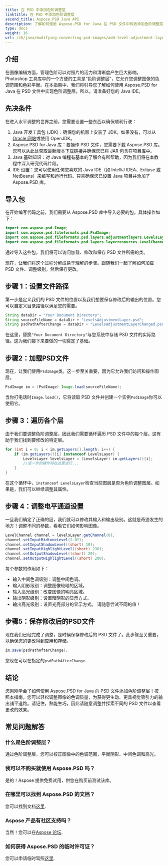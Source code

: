 ```yaml
---
title: 在 PSD 中添加色阶调整层
linktitle: 在 PSD 中添加色阶调整层
second_title: Aspose.PSD Java API
description: 了解如何使用 Aspose.PSD for Java 在 PSD 文件中有效添加色阶调整层。提升您的图像编辑技能。
type: docs
weight: 16
url: /zh/java/modifying-converting-psd-images/add-level-adjustment-layer-psd/
---
```

## 介绍
在图像编辑方面，管理色阶可以对照片的活力和清晰度产生巨大影响。Photoshop 工具库中的一个方便的工具是“色阶调整层”，它允许您调整图像的色调范围和色彩平衡。在本指南中，我们将引导您了解如何使用 Aspose.PSD for Java 在 PSD 文件中实现色阶调整层。所以，请准备好您的 Java IDE。
## 先决条件
在进入水平调整的世界之前，您需要设置一些东西以确保顺利行驶：
1.  Java 开发工具包 (JDK)：确保您的机器上安装了 JDK。如果没有，可以从[Oracle 网站](https://www.oracle.com/java/technologies/javase-jdk11-downloads.html)或使用 OpenJDK。
2. Aspose.PSD for Java 库：要操作 PSD 文件，您需要下载 Aspose.PSD 库。您可以从此处获取最新版本[下载链接](https://releases.aspose.com/psd/java/)并确保您已将 JAR 包含在项目库中。
3. Java 基础知识：对 Java 编程有基本的了解会有所帮助，因为我们将在本教程中深入研究代码片段。
4. IDE 设置：您可以使用任何您喜欢的 Java IDE（如 IntelliJ IDEA、Eclipse 或 NetBeans）来编写和运行代码。只需确保您已设置 Java 项目并添加了 Aspose.PSD 库。

## 导入包
在开始编写代码之前，我们需要从 Aspose.PSD 库中导入必要的包。具体操作如下：
```java
import com.aspose.psd.Image;
import com.aspose.psd.fileformats.psd.PsdImage;
import com.aspose.psd.fileformats.psd.layers.adjustmentlayers.LevelsLayer;
import com.aspose.psd.fileformats.psd.layers.layerresources.LevelChannel;
```
通过导入这些包，我们将可以访问加载、修改和保存 PSD 文件所需的类。

现在，让我们将这个过程分解成易于理解的步骤。跟随我们一起了解如何加载 PSD 文件、调整级别，然后保存更改。 
## 步骤 1：设置文件路径
第一步是定义我们的 PSD 文件的位置以及我们想要保存修改后的输出的位置。您可以自定义目录路径以满足您的需要。
```java
String dataDir = "Your Document Directory";
String sourceFileName = dataDir + "LevelsAdjustmentLayer.psd";
String psdPathAfterChange = dataDir + "LevelsAdjustmentLayerChanged.psd";
```
在这里，替换`"Your Document Directory"`与您系统中存储 PSD 文件的实际路径。这为我们接下来要做的一切奠定了基础。
## 步骤2：加载PSD文件
现在，让我们使用`PsdImage`类。这一步至关重要，因为它允许我们访问和操作图层。
```java
PsdImage im = (PsdImage) Image.load(sourceFileName);
```
当你打电话时`Image.load()`，它将读取 PSD 文件并创建一个实例`PsdImage`你可以使用它。
## 步骤 3：遍历各个层
由于我们要调整色阶调整层，因此我们需要循环遍历 PSD 文件中的每个层。这有助于我们找到要修改的特定层。
```java
for (int i = 0; i < im.getLayers().length; i++) {
    if (im.getLayers()[i] instanceof LevelsLayer) {
        LevelsLayer levelsLayer = (LevelsLayer) im.getLayers()[i];
        //进一步的操作将在这里进行...
    }
}
```
在这个循环中，`instanceof LevelsLayer`检查当前图层是否为色阶调整图层。如果是，我们可以继续调整其属性。
## 步骤 4：调整电平通道设置
一旦我们确定了正确的层，我们就可以修改其输入和输出级别。这就是奇迹发生的地方！调整不同的参数，看看它们如何影响图像。
```java
LevelChannel channel = levelsLayer.getChannel(0);
channel.setInputMidtoneLevel(2.0f);
channel.setInputShadowLevel((short) 10);
channel.setInputHighlightLevel((short) 230);
channel.setOutputShadowLevel((short) 20);
channel.setOutputHighlightLevel((short) 200);
```
每个参数的作用如下：
- 输入中间色调级别：调整中间色调。
- 输入阴影级别：调整图像较暗的区域。
- 输入高光级别：改变图像的明亮区域。
- 输出阴影级别：设置暗阴影的显示方式。
- 输出高光级别：设置光亮部分的显示方式。
请随意尝试不同的值！
## 步骤5：保存修改后的PSD文件
现在我们已经完成了调整，是时候保存修改后的 PSD 文件了。此步骤至关重要，以确保您的更改得到应用和存储。
```java
im.save(psdPathAfterChange);
```
您现在可以在指定的`psdPathAfterChange`. 
## 结论
您刚刚学会了如何使用 Aspose.PSD for Java 向 PSD 文件添加色阶调整层！按照本指南，您可以轻松调整图像的色调质量，为获得更生动、更具视觉吸引力的输出铺平道路。请记住，熟能生巧，因此请随意调整并探索不同的 PSD 文件以查看更改的效果。
## 常见问题解答
### 什么是色阶调整层？
通过色阶调整层，您可以校正图像中的色调范围，平衡阴影、中间色调和高光。
### 我可以不购买就使用 Aspose.PSD 吗？
是的！Aspose 提供免费试用，供您在购买前测试该库。
### 在哪里可以找到 Aspose.PSD 的文档？
您可以找到文档[这里](https://reference.aspose.com/psd/java/).
### Aspose 产品有社区支持吗？
当然！您可以在[Aspose 论坛](https://forum.aspose.com/c/psd/34).
### 如何获得 Aspose.PSD 的临时许可证？
您可以申请临时驾照[这里](https://purchase.aspose.com/temporary-license/).